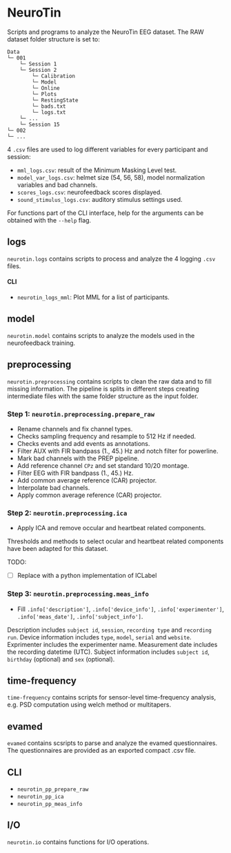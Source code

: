 # NeuroTin

Scripts and programs to analyze the NeuroTin EEG dataset.
The RAW dataset folder structure is set to:

```
Data
└─ 001
    └─ Session 1
    └─ Session 2
        └─ Calibration
        └─ Model
        └─ Online
        └─ Plots
        └─ RestingState
        └─ bads.txt
        └─ logs.txt
    └─ ...
    └─ Session 15
└─ 002
└─ ...
```

4 `.csv` files are used to log different variables for every participant and
session:

- `mml_logs.csv`: result of the Minimum Masking Level test.
- `model_var_logs.csv`: helmet size (54, 56, 58), model normalization variables
  and bad channels.
- `scores_logs.csv`: neurofeedback scores displayed.
- `sound_stimulus_logs.csv`: auditory stimulus settings used.

For functions part of the CLI interface, help for the arguments can be obtained
with the `--help` flag.

## logs

`neurotin.logs` contains scripts to process and analyze the 4 logging `.csv`
files.

#### CLI

- `neurotin_logs_mml`: Plot MML for a list of participants.

## model

`neurotin.model` contains scripts to analyze the models used in the
neurofeedback training.

## preprocessing

`neurotin.preprocessing` contains scripts to clean the raw data and to fill
missing information. The pipeline is splits in different steps creating
intermediate files with the same folder structure as the input folder.

### Step 1: `neurotin.preprocessing.prepare_raw`

- Rename channels and fix channel types.
- Checks sampling frequency and resample to 512 Hz if needed.
- Checks events and add events as annotations.
- Filter AUX with FIR bandpass (1., 45.) Hz and notch filter for powerline.
- Mark bad channels with the PREP pipeline.
- Add reference channel `CPz` and set standard 10/20 montage.
- Filter EEG with FIR bandpass (1., 45.) Hz.
- Add common average reference (CAR) projector.
- Interpolate bad channels.
- Apply common average reference (CAR) projector.

### Step 2: `neurotin.preprocessing.ica`

- Apply ICA and remove occular and heartbeat related components.

Thresholds and methods to select ocular and heartbeat related components have
been adapted for this dataset.

TODO:
- [ ] Replace with a python implementation of ICLabel

### Step 3: `neurotin.preprocessing.meas_info`

- Fill `.info['description']`, `.info['device_info']`, `.info['experimenter']`,
  `.info['meas_date']`, `.info['subject_info']`.

Description includes `subject id`, `session`, `recording type` and
`recording run`.
Device information includes `type`, `model`, `serial` and `website`.
Exprimenter includes the experimenter name.
Measurement date includes the recording datetime (UTC).
Subject information includes `subject id`, `birthday` (optional) and
`sex` (optional).

## time-frequency

`time-frequency` contains scripts for sensor-level time-frequency analysis,
e.g. PSD computation using welch method or multitapers.

## evamed

`evamed` contains scsripts to parse and analyze the evamed questionnaires.
The questionnaires are provided as an exported compact .csv file.

## CLI

- `neurotin_pp_prepare_raw`
- `neurotin_pp_ica`
- `neurotin_pp_meas_info`

## I/O

`neurotin.io` contains functions for I/O operations.
